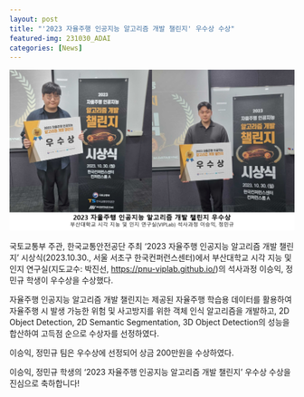 ```yaml
---
layout: post
title: "'2023 자율주행 인공지능 알고리즘 개발 챌린지' 우수상 수상"
featured-img: 231030_ADAI
categories: [News]
---
```


![231030_ADAI](../assets/img/posts/231030_ADAI.jpg)

국토교통부 주관, 한국교통안전공단 주최 ‘2023 자율주행 인공지능 알고리즘 개발 챌린지’ 시상식(2023.10.30., 서울 서초구 한국컨퍼런스센터)에서 부산대학교 시각 지능 및 인지 연구실(지도교수: 박진선, https://pnu-viplab.github.io/)의 석사과정 이승익, 정민규 학생이 우수상을 수상했다.

자율주행 인공지능 알고리즘 개발 챌린지는 제공된 자율주행 학습용 데이터를 활용하여 자율주행 시 발생 가능한 위험 및 사고방지를 위한 객체 인식 알고리즘을 개발하고, 2D Object Detection, 2D Semantic Segmentation, 3D Object Detection의 성능을 합산하여 고득점 순으로 수상자를 선정하였다.

이승익, 정민규 팀은 우수상에 선정되어 상금 200만원을 수상하였다.

이승익, 정민규 학생의 ‘2023 자율주행 인공지능 알고리즘 개발 챌린지’ 우수상 수상을 진심으로 축하합니다!
